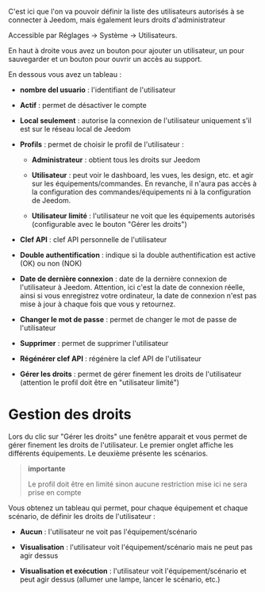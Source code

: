 C'est ici que l'on va pouvoir définir la liste des utilisateurs
autorisés à se connecter à Jeedom, mais également leurs droits
d'administrateur

Accessible par Réglages → Système → Utilisateurs.

En haut à droite vous avez un bouton pour ajouter un utilisateur, un
pour sauvegarder et un bouton pour ouvrir un accès au support.

En dessous vous avez un tableau :

-   **nombre del usuario** : l'identifiant de l'utilisateur

-   **Actif** : permet de désactiver le compte

-   **Local seulement** : autorise la connexion de l'utilisateur
    uniquement s'il est sur le réseau local de Jeedom

-   **Profils** : permet de choisir le profil de l'utilisateur :

    -   **Administrateur** : obtient tous les droits sur Jeedom

    -   **Utilisateur** : peut voir le dashboard, les vues, les
        design, etc. et agir sur les équipements/commandes. En revanche,
        il n'aura pas accès à la configuration des commandes/équipements
        ni à la configuration de Jeedom.

    -   **Utilisateur limité** : l'utilisateur ne voit que les
        équipements autorisés (configurable avec le bouton "Gérer
        les droits")

-   **Clef API** : clef API personnelle de l'utilisateur

-   **Double authentification** : indique si la double authentification
    est active (OK) ou non (NOK)

-   **Date de dernière connexion** : date de la dernière connexion de
    l'utilisateur à Jeedom. Attention, ici c'est la date de connexion
    réelle, ainsi si vous enregistrez votre ordinateur, la date de
    connexion n'est pas mise à jour à chaque fois que vous y retournez.

-   **Changer le mot de passe** : permet de changer le mot de passe de
    l'utilisateur

-   **Supprimer** : permet de supprimer l'utilisateur

-   **Régénérer clef API** : régénère la clef API de l'utilisateur

-   **Gérer les droits** : permet de gérer finement les droits de
    l'utilisateur (attention le profil doit être en
    "utilisateur limité")

Gestion des droits 
==================

Lors du clic sur "Gérer les droits" une fenêtre apparait et vous permet
de gérer finement les droits de l'utilisateur. Le premier onglet affiche
les différents équipements. Le deuxième présente les scénarios.

> **importante**
>
> Le profil doit être en limité sinon aucune restriction mise ici ne
> sera prise en compte

Vous obtenez un tableau qui permet, pour chaque équipement et chaque
scénario, de définir les droits de l'utilisateur :

-   **Aucun** : l'utilisateur ne voit pas l'équipement/scénario

-   **Visualisation** : l'utilisateur voit l'équipement/scénario mais ne
    peut pas agir dessus

-   **Visualisation et exécution** : l'utilisateur voit
    l'équipement/scénario et peut agir dessus (allumer une lampe, lancer
    le scénario, etc.)


